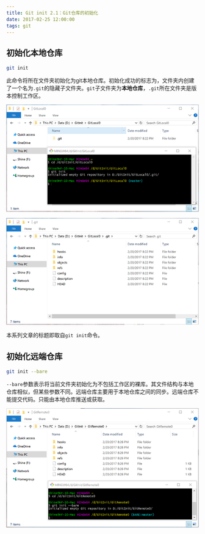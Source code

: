 ```yaml
---
title: Git init 2.1：Git仓库的初始化
date: 2017-02-25 12:00:00
tags: git
---
```


## 初始化本地仓库

``` bash
git init
```

此命令将所在文件夹初始化为git本地仓库。初始化成功的标志为，文件夹内创建了一个名为`.git`的隐藏子文件夹。`git`子文件夹为**本地仓库**，`.git`所在文件夹是版本控制工作区。

![本地仓库](git-init-2-1/workfolder.png)

![本地仓库的文件结构](git-init-2-1/local_repo.png)

本系列文章的标题即取自`git init`命令。

## 初始化远端仓库

``` bash
git init --bare
```

`--bare`参数表示将当前文件夹初始化为不包括工作区的裸库。其文件结构与本地仓库相似，但某些参数不同。远端仓库主要用于本地仓库之间的同步。远端仓库不能提交代码。只能由本地仓库推送或获取。

![远端仓库](git-init-2-1/remote_repo.png)

